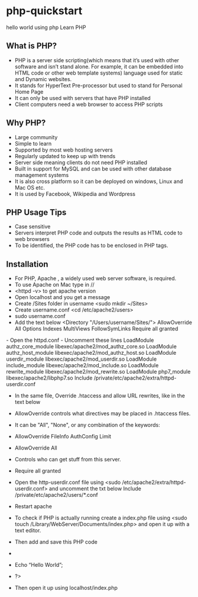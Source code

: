 # php-quickstart
hello world using php 
Learn PHP

## What is PHP?
- PHP is a server side scripting(which means that it’s used with other software and isn’t stand alone. For example, it can be embedded into HTML code or other web template systems) language used for static and Dynamic websites. 
- It stands for HyperText Pre-processor but used to stand for Personal Home Page
- It can only be used with servers that have PHP installed 
- Client computers need a web browser to access PHP scripts

## Why PHP?
- Large community
- Simple to learn
- Supported by most web hosting servers 
- Regularly updated to keep up with trends
- Server side meaning clients do not need PHP installed
- Built in support for MySQL and can be used with other database management systems
- It is also cross platform so it can be deployed on windows, Linux and Mac OS etc.
- It is used by Facebook, Wikipedia and Wordpress

## PHP Usage Tips
- Case sensitive
- Servers interpret PHP code and outputs the results as HTML code to web browsers
- To be identified, the PHP code has to be enclosed in PHP  tags.

## Installation 
- For PHP, Apache , a widely used web server software, is required. 
- To use Apache on Mac type in  <sudo apachectl start >/<sudo apachectl stop>/<sudo apachectl restart>
- <httpd -v> to get apache version
- Open localhost and you get a message
- Create /Sites folder in username <sudo mkdir ~/Sites>
- Create username.conf <cd /etc/apache2/users>
- sudo <text editor> username.conf
- Add the text below 
<Directory "/Users/username/Sites/">
AllowOverride All
Options Indexes MultiViews FollowSymLinks
Require all granted
</Directory>
- Open the httpd.conf </etc/apache2/httpd.conf>
- Uncomment these lines 
LoadModule authz_core_module libexec/apache2/mod_authz_core.so
LoadModule authz_host_module libexec/apache2/mod_authz_host.so
LoadModule userdir_module libexec/apache2/mod_userdir.so
LoadModule include_module libexec/apache2/mod_include.so
LoadModule rewrite_module libexec/apache2/mod_rewrite.so
LoadModule php7_module libexec/apache2/libphp7.so
Include /private/etc/apache2/extra/httpd-userdir.conf

- In the same file, Override .htaccess and allow URL rewrites, like in the text below 
- AllowOverride controls what directives may be placed in .htaccess files.
- It can be "All", "None", or any combination of the keywords:
- AllowOverride FileInfo AuthConfig Limit
     
- AllowOverride All

- Controls who can get stuff from this server.
    
- Require all granted
    
    
- Open the http-userdir.conf file  using <sudo <text editor> /etc/apache2/extra/httpd-userdir.conf> and uncomment the txt below 
Include /private/etc/apache2/users/*.conf

- Restart apache <sudo apachectl restart>

- To check if PHP is actually running create a index.php file using <sudo touch /Library/WebServer/Documents/index.php> and open it up with a text editor.
- Then add  and save this PHP code

- <?php
- Echo “Hello World”;
- ?>

- Then open it up using localhost/index.php
